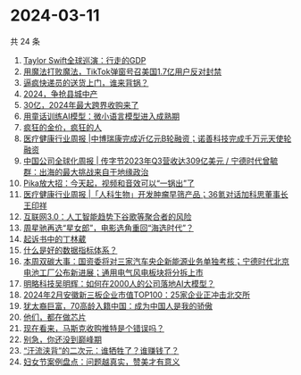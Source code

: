 # 2024-03-11

共 24 条

<!-- BEGIN 36KR -->
<!-- 最后更新时间 2024-03-11 08:02:15 +0800 -->
1. [Taylor Swift全球巡演：行走的GDP](https://36kr.com/p/2682425610535040)
1. [用魔法打败魔法，TikTok弹窗号召美国1.7亿用户反对封禁](https://36kr.com/p/2683011761946755)
1. [逼疯快递员的送货上门，谁来背锅？](https://36kr.com/p/2682208732068869)
1. [2024，争抢县城中产](https://36kr.com/p/2683475919372424)
1. [30亿，2024年最大跨界收购来了](https://36kr.com/p/2683182010432521)
1. [用童话训练AI模型：微小语言模型进入成熟期](https://36kr.com/p/2614404831238278)
1. [疯狂的金价，疯狂的人](https://36kr.com/p/2683467487330433)
1. [医疗健康行业周报 |中博瑞康完成近亿元B轮融资；诺善科技完成千万元天使轮融资](https://36kr.com/p/2682165257142407)
1. [中国公司全球化周报 | 传字节2023年Q3营收达309亿美元 / 宁德时代曾毓群：出海的最大挑战来自于地缘政治](https://36kr.com/p/2682162789204101)
1. [Pika放大招：今天起，视频和音效可以“一锅出”了](https://36kr.com/p/2683324689333253)
1. [医疗健康行业周报 |「人科生物」开发肿瘤早筛产品；36氪对话加科思董事长王印祥](https://36kr.com/p/2673428145534467)
1. [互联网3.0：人工智能趋势下谷歌等聚合者的风险](https://36kr.com/p/2680283522006016)
1. [周星驰再选“星女郎”，电影选角重回“海选时代”？](https://36kr.com/p/2680905432187011)
1. [起诉书中的丁林葳](https://36kr.com/p/2681983112756232)
1. [什么是好的数据指标体系？](https://36kr.com/p/2551441537718663)
1. [本周双碳大事：国资委将对三家汽车央企新能源业务单独考核；宁德时代北京电池工厂公布新进展；通用电气风电板块将分拆上市](https://36kr.com/p/2683465585705091)
1. [明略科技吴明辉：如何在2000人的公司落地AI大模型？](https://36kr.com/p/2681786923121666)
1. [2024年2月安徽新三板企业市值TOP100：25家企业正冲击北交所](https://36kr.com/p/2648080766271750)
1. [犹太裔巨富，70高龄入籍中国：成为中国人是我的骄傲](https://36kr.com/p/2683111098498053)
1. [他们，都在做芯片](https://36kr.com/p/2683075988847616)
1. [现在看来，马斯克收购推特是个错误吗？](https://36kr.com/p/2683243287313413)
1. [别急，你还没到巅峰期](https://36kr.com/p/2683648974979203)
1. [“汗流浃背”的二次元：谁牺牲了？谁赚钱了？](https://36kr.com/p/2682422949100552)
1. [妇女节案例盘点：问题越真实，赞美才有意义](https://36kr.com/p/2683173241912329)
<!-- END 36KR -->
